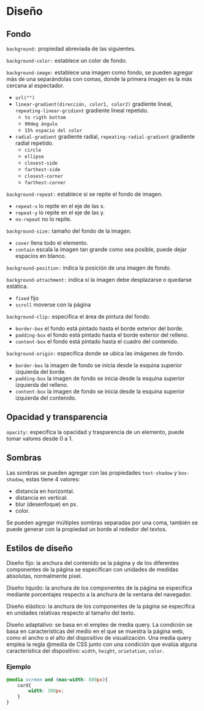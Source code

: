 # Diseño

## Fondo 

`background:` propiedad abreviada de las siguientes. 

`background-color:` establece un color de fondo. 

`background-image:` establece una imagen como fondo, se pueden agregar más de una separándolas con comas, donde la primera imagen es la más cercana al espectador. 

- `url("")` 
- `linear-gradient(dirección, color1, color2)` gradiente lineal, `repeating-linear-gridient` gradiente lineal repetido.
  - `to rigth bottom`
  - `90deg ángulo`
  - `15% espacio del color`
- `radial-gradient` gradiente radial, `repeating-radial-gradient` gradiente radial repetido. 
  - `circle`
  - `ellipse`
  - `closest-side`
  - `farthest-side`
  - `closest-corner`
  - `farthest-corner`

`background-repeat:` establece si se repite el fondo de imagen. 

- `repeat-x` lo repite en el eje de las x. 
- `repeat-y` lo repite en el eje de las y. 
- `no-repeat` no lo repite. 

`background-size:` tamaño del fondo de la imagen. 

- `cover` llena todo el elemento. 
- `contain` escala la imagen tan grande como sea posible, puede dejar espacios en blanco. 

`background-position:` indica la posición de una imagen de fondo. 

`background-attachment:` indica si la imagen debe desplazarse o quedarse estática. 

- `fixed` fijo 
- `scroll` moverse con la página 

`background-clip:` especifica el área de pintura del fondo. 

- `border-box` el fondo está pintado hasta el borde exterior del borde. 
- `padding-box` el fondo está pintado hasta el borde exterior del relleno. 
- `content-box` el fondo está pintado hasta el cuadro del contenido. 

`background-origin:` especifica donde se ubica las imágenes de fondo. 

- `border-box` la imagen de fondo se inicia desde la esquina superior izquierda del borde. 
- `padding-box` la imagen de fondo se inicia desde la esquina superior izquierda del relleno. 
- `content-box` la imagen de fondo se inicia desde la esquina superior izquierda del contenido. 

## Opacidad y transparencia 

`opacity:` especifica la opacidad y trasparencia de un elemento, puede tomar valores desde 0 a 1. 

## Sombras 

Las sombras se pueden agregar con las propiedades `text-shadow` y `box-shadow`, estas tiene 4 valores: 

- distancia en horizontal. 
- distancia en vertical. 
- blur (desenfoque) en px. 
- color. 

Se pueden agregar múltiples sombras separadas por una coma, también se puede generar con la propiedad un borde al rededor del textos. 

## Estilos de diseño 

Diseño fijo: la anchura del contenido se la página y de los diferentes componentes de la página se especifican con unidades de medidas absolutas, normalmente pixel. 

Diseño liquido: la anchura de los componentes de la página se especifica mediante porcentajes respecto a la anchura de la ventana del navegador. 

Diseño elástico: la anchura de los componentes de la página se especifica en unidades relativas respecto al tamaño del texto. 

Diseño adaptativo: se basa en el empleo de media query. La condición se basa en características del medio en el que se muestra la página web, como el ancho o el alto del dispositivo de visualización. Una media query emplea la regla @media de CSS junto con una condición que evalúa alguna característica del dispositivo: `width`, `height`, `orietation`, `color`.

### Ejemplo 

~~~css
@media screen and (max-width: 800px){
    card{
        width: 300px;
    }
}
~~~